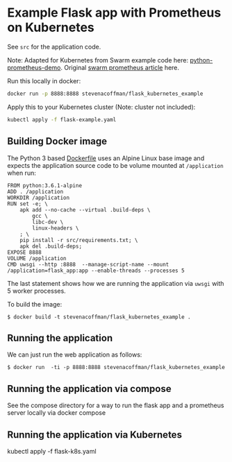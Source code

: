 # Example Flask app with Prometheus on Kubernetes

See ``src`` for the application code.

Note: Adapted for Kubernetes from Swarm example code here: [python-prometheus-demo](https://github.com/amitsaha/python-prometheus-demo/). Original [swarm prometheus article](https://blog.codeship.com/monitoring-your-synchronous-python-web-applications-using-prometheus/?utm_content=58060028&utm_medium=social&utm_source=twitter) here.

Run this locally in docker:
```bash
docker run -p 8888:8888 stevenacoffman/flask_kubernetes_example
```

Apply this to your Kubernetes cluster (Note: cluster not included):
```bash
kubectl apply -f flask-example.yaml
```

## Building Docker image

The Python 3 based [Dockerfile](Dockerfile) uses an Alpine Linux base image
and expects the application source code to be volume mounted at `/application`
when run:

```
FROM python:3.6.1-alpine
ADD . /application
WORKDIR /application
RUN set -e; \
	apk add --no-cache --virtual .build-deps \
		gcc \
		libc-dev \
		linux-headers \
	; \
	pip install -r src/requirements.txt; \
	apk del .build-deps;
EXPOSE 8888
VOLUME /application
CMD uwsgi --http :8888  --manage-script-name --mount /application=flask_app:app --enable-threads --processes 5
```

The last statement shows how we are running the application via `uwsgi` with 5
worker processes.

To build the image:

```
$ docker build -t stevenacoffman/flask_kubernetes_example .
```

## Running the application

We can just run the web application as follows:

```
$ docker run  -ti -p 8888:8888 stevenacoffman/flask_kubernetes_example
```

## Running the application via compose

See the compose directory for a way to run the flask app and a prometheus server locally via docker compose

## Running the application via Kubernetes

kubectl apply -f flask-k8s.yaml
